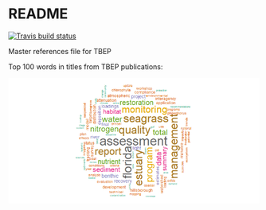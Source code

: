 
# README

[![Travis build
status](https://travis-ci.org/tbep-tech/tbep-refs.svg?branch=master)](https://travis-ci.org/tbep-tech/tbep-refs)

Master references file for TBEP

Top 100 words in titles from TBEP publications:

![](README_files/figure-gfm/unnamed-chunk-1-1.png)<!-- -->
